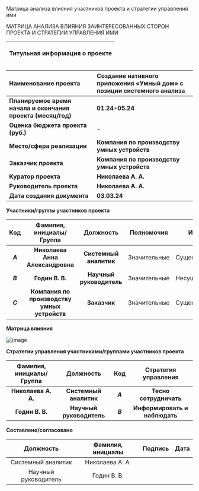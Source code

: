 ﻿Матрица анализа влияния участников проекта и стратегии управления ими

МАТРИЦА АНАЛИЗА ВЛИЯНИЯ ЗАИНТЕРЕСОВАННЫХ СТОРОН ПРОЕКТА И СТРАТЕГИИ УПРАВЛЕНИЯ ИМИ

|<p>**Титульная информация о проекте**</p><p></p><p></p>|
| :-: |

|**Наименование проекта**|**Создание нативного приложения «Умный дом» с позиции системного анализа**|
| :- | :- |
|**Планируемое время начала и окончания проекта (месяц/год)**|**01.24-05.24**|
|**Оценка бюджета проекта (руб.)**|**-**|
|**Место/сфера реализации**|**Компания по производству умных устройств**|
|**Заказчик проекта**|**Компания по производству умных устройств**|
|**Куратор проекта**|**Николаева А. А.**|
|**Руководитель проекта** |**Николаева А. А.**|
|**Дата создания документа**|**03.03.24**|




**Участники/группы участников проекта**

|**Код**|**Фамилия, инициалы/Группа** |**Должность**|**Полномочия**|**Интерес**|
| :-: | :-: | :-: | - | - |
|***A***|**Николаева Анна Александровна**|**Системный аналитик**|Значительные|Существенный|
|***B***|**Годин В. В.**|**Научный руководитель**|Значительные|Несущественный|
|***C***|**Компания по производству умных устройств**|**Заказчик**|Значительные|Существенный|
















**Матрица влияния**

![image](https://github.com/Nieutm/PP/assets/85126540/4ae9c080-9021-4cbb-a249-2bc97edb77f9)



**Стратегии управления участниками/группами участников проекта**

|**Фамилия, инициалы/Группа** |**Должность**|**Код**|**Стратегия управления**|
| :-: | :-: | :-: | :-: |
|**Николаева А. А.**|**Системный аналитик**|***A***|**Тесно сотрудничать**|
|**Годин В. В.** |**Научный руководитель**|***B***|**Информировать и наблюдать**|


**Составлено/согласовано**

|**Должность**|**Фамилия, инициалы**|**Подпись**|**Дата**|
| :-: | :-: | :-: | :-: |
|Системный аналитик|Николаева А. А.|||
|Научный руководитель|Годин В. В.|||



